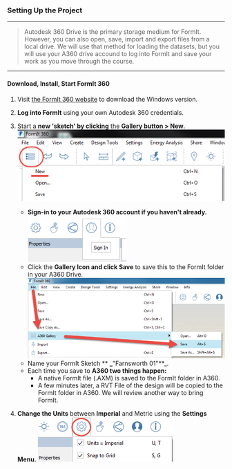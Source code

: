### Setting Up the Project
---
> Autodesk 360 Drive is the primary storage medium for FormIt. However, you can also open, save, import and export files from a local drive. We will use that method for loading the datasets, but you will use your A360 drive accound to log into FormIt and save your work as you move through the course.

---

#### Download, Install, Start FormIt 360
1. Visit [the FormIt 360 website](http://formit360.autodesk.com/page/download) to download the Windows version.

2. **Log into FormIt** using your own Autodesk 360 credentials. 

3. Start a **new 'sketch' by clicking** the **Gallery button &gt; New**.
  ![](./images/a9f7421a-8dfd-4d64-b760-6d0a3826f6e3.png)
    - **Sign-in to your Autodesk 360 account if you haven't already.**
  ![](./images/f20e489d-d5b3-4cd7-8d10-68b68eb8c5e4.png)
    - Click the **Gallery Icon and click Save** to save this to the FormIt folder in your A360 Drive.
  ![](./images/a6482b8b-021e-4ebe-b9c3-b1299231b104.png)
    - Name your FormIt Sketch ** **_**"Farnsworth 01"**_.
    -  Each time you save to **A360 two things happen:**
        - A native FormIt file \(.AXM\) is saved to the FormIt folder in A360.
        - A few minutes later, a RVT File of the design will be copied to the FormIt folder in A360. We will review another way to bring FormIt.

4. **Change the Units** between **Imperial** and Metric using the **Settings Menu.**
![](./images/69fa8a69-57f3-4eaa-a00a-4976732b1547.png)

